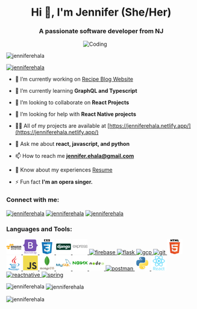 <!-- [![MasterHead](https://media3.giphy.com/headers/carlottanotaro/ftRtwRu9355h.gif)](https://jenniferehala.netlify.app/) -->
<h1 align="center">Hi 👋, I'm Jennifer (She/Her) </h1>
<h3 align="center">A passionate software developer from NJ</h3>
&nbsp;
<img align="right" alt="Coding" width="300" src="https://cdn.dribbble.com/users/17707/screenshots/2413754/rrr.gif">

<p align="left"> <img src="https://komarev.com/ghpvc/?username=jenniferehala&label=Profile%20views&color=0e75b6&style=flat" alt="jenniferehala" /> </p>

<p align="left"> <a href="https://twitter.com/jenniferehala" target="blank"><img src="https://img.shields.io/twitter/follow/jenniferehala?logo=twitter&style=for-the-badge" alt="jenniferehala" /></a> </p>

- 🔭 I’m currently working on [Recipe Blog Website](https://github.com/jenniferehala/NutritarianEats)

- 🌱 I’m currently learning **GraphQL and Typescript**

- 👯 I’m looking to collaborate on **React Projects**

- 🤝 I’m looking for help with **React Native projects**

- 👨‍💻 All of my projects are available at [https://jenniferehala.netlify.app/](https://jenniferehala.netlify.app/)

<!-- - 📝 I regularly write articles on [https://jenniferehala.netlify.app/](https://jenniferehala.netlify.app/)
 -->
- 💬 Ask me about **react, javascript, and python**

- 📫 How to reach me **jennifer.ehala@gmail.com**

- 📄 Know about my experiences [Resume](https://docs.google.com/document/d/1jmkCrME03TlgZQE8WUtjJ2SyJ2SCUWk5YUeKjkGXvFU/edit)

- ⚡ Fun fact **I'm an opera singer.**

<h3 align="left">Connect with me:</h3>
<p align="left">
<a href="https://twitter.com/jenniferehala" target="blank"><img align="center" src="https://raw.githubusercontent.com/rahuldkjain/github-profile-readme-generator/master/src/images/icons/Social/twitter.svg" alt="jenniferehala" height="30" width="40" /></a>
<a href="https://linkedin.com/in/jenniferehala" target="blank"><img align="center" src="https://raw.githubusercontent.com/rahuldkjain/github-profile-readme-generator/master/src/images/icons/Social/linked-in-alt.svg" alt="jenniferehala" height="30" width="40" /></a>
<a href="https://instagram.com/jenniferehala" target="blank"><img align="center" src="https://raw.githubusercontent.com/rahuldkjain/github-profile-readme-generator/master/src/images/icons/Social/instagram.svg" alt="jenniferehala" height="30" width="40" /></a>
</p>

<h3 align="left">Languages and Tools:</h3>
<p align="left"> <a href="https://aws.amazon.com" target="_blank" rel="noreferrer"> 
 <img src="https://raw.githubusercontent.com/devicons/devicon/master/icons/amazonwebservices/amazonwebservices-original-wordmark.svg" alt="aws" width="40" height="40"/> </a> 
  <a href="https://getbootstrap.com" target="_blank" rel="noreferrer"> <img src="https://raw.githubusercontent.com/devicons/devicon/master/icons/bootstrap/bootstrap-plain-wordmark.svg" alt="bootstrap" width="40" height="40"/> </a> 
  <a href="https://www.w3schools.com/css/" target="_blank" rel="noreferrer"> <img src="https://raw.githubusercontent.com/devicons/devicon/master/icons/css3/css3-original-wordmark.svg" alt="css3" width="40" height="40"/> </a> 
  <a href="https://www.djangoproject.com/" target="_blank" rel="noreferrer"> <img src="https://raw.githubusercontent.com/devicons/devicon/master/icons/django/django-original.svg" alt="django" width="40" height="40"/> </a> 
  <a href="https://expressjs.com" target="_blank" rel="noreferrer"> <img src="https://raw.githubusercontent.com/devicons/devicon/master/icons/express/express-original-wordmark.svg" alt="express" width="40" height="40"/> </a> 
  <a href="https://firebase.google.com/" target="_blank" rel="noreferrer"> <img src="https://www.vectorlogo.zone/logos/firebase/firebase-icon.svg" alt="firebase" width="40" height="40"/> </a> 
  <a href="https://flask.palletsprojects.com/" target="_blank" rel="noreferrer"> <img src="https://www.vectorlogo.zone/logos/pocoo_flask/pocoo_flask-icon.svg" alt="flask" width="40" height="40"/> </a> 
  <a href="https://cloud.google.com" target="_blank" rel="noreferrer"> <img src="https://www.vectorlogo.zone/logos/google_cloud/google_cloud-icon.svg" alt="gcp" width="40" height="40"/> </a> 
  <a href="https://git-scm.com/" target="_blank" rel="noreferrer"> <img src="https://www.vectorlogo.zone/logos/git-scm/git-scm-icon.svg" alt="git" width="40" height="40"/> </a> 
  <a href="https://www.w3.org/html/" target="_blank" rel="noreferrer"> <img src="https://raw.githubusercontent.com/devicons/devicon/master/icons/html5/html5-original-wordmark.svg" alt="html5" width="40" height="40"/> </a>
  <a href="https://www.java.com" target="_blank" rel="noreferrer"> <img src="https://raw.githubusercontent.com/devicons/devicon/master/icons/java/java-original.svg" alt="java" width="40" height="40"/> </a> 
  <a href="https://developer.mozilla.org/en-US/docs/Web/JavaScript" target="_blank" rel="noreferrer"> <img src="https://raw.githubusercontent.com/devicons/devicon/master/icons/javascript/javascript-original.svg" alt="javascript" width="40" height="40"/> </a> 
  <a href="https://www.mongodb.com/" target="_blank" rel="noreferrer"> <img src="https://raw.githubusercontent.com/devicons/devicon/master/icons/mongodb/mongodb-original-wordmark.svg" alt="mongodb" width="40" height="40"/> </a> 
  <a href="https://www.mysql.com/" target="_blank" rel="noreferrer"> <img src="https://raw.githubusercontent.com/devicons/devicon/master/icons/mysql/mysql-original-wordmark.svg" alt="mysql" width="40" height="40"/> </a>
  <a href="https://www.nginx.com" target="_blank" rel="noreferrer"> <img src="https://raw.githubusercontent.com/devicons/devicon/master/icons/nginx/nginx-original.svg" alt="nginx" width="40" height="40"/> </a> 
  <a href="https://nodejs.org" target="_blank" rel="noreferrer"> <img src="https://raw.githubusercontent.com/devicons/devicon/master/icons/nodejs/nodejs-original-wordmark.svg" alt="nodejs" width="40" height="40"/> </a> <a href="https://postman.com" target="_blank" rel="noreferrer"> <img src="https://www.vectorlogo.zone/logos/getpostman/getpostman-icon.svg" alt="postman" width="40" height="40"/> </a> 
  <a href="https://www.python.org" target="_blank" rel="noreferrer"> <img src="https://raw.githubusercontent.com/devicons/devicon/master/icons/python/python-original.svg" alt="python" width="40" height="40"/> </a> <a href="https://reactjs.org/" target="_blank" rel="noreferrer"> <img src="https://raw.githubusercontent.com/devicons/devicon/master/icons/react/react-original-wordmark.svg" alt="react" width="40" height="40"/> </a> 
  <a href="https://reactnative.dev/" target="_blank" rel="noreferrer"> <img src="https://reactnative.dev/img/header_logo.svg" alt="reactnative" width="40" height="40"/> </a> <a href="https://spring.io/" target="_blank" rel="noreferrer"> <img src="https://www.vectorlogo.zone/logos/springio/springio-icon.svg" alt="spring" width="40" height="40"/> </a> </p>

<p><img align="left" src="https://github-readme-stats.vercel.app/api/top-langs?username=jenniferehala&show_icons=true&locale=en&layout=compact" alt="jenniferehala" /></p>

<p>&nbsp;<img align="center" src="https://github-readme-stats.vercel.app/api?username=jenniferehala&show_icons=true&locale=en" alt="jenniferehala" /></p>

<p><img align="center" src="https://github-readme-streak-stats.herokuapp.com/?user=jenniferehala&" alt="jenniferehala" /></p>

